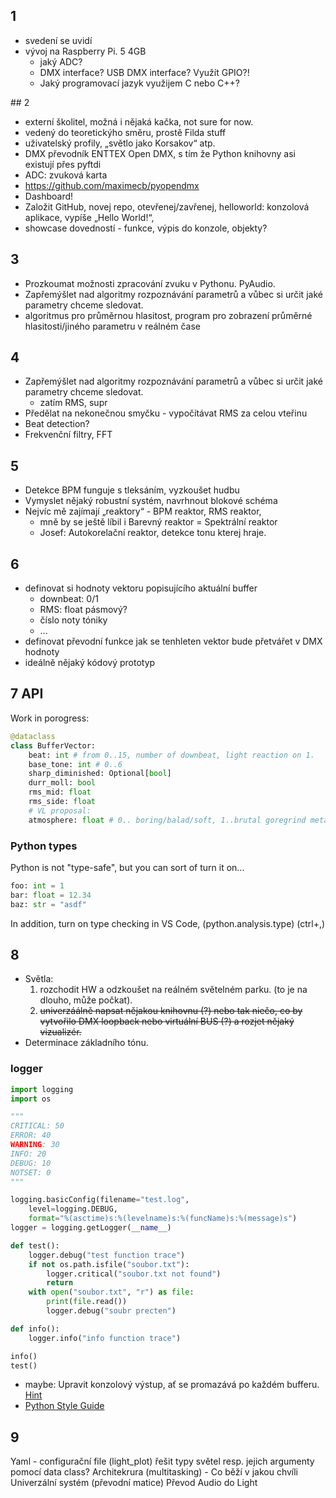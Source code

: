 ## 1
- svedení se uvidí 
- vývoj na Raspberry Pi. 5 4GB
    - jaký ADC?
    - DMX interface? USB DMX interface? Využít GPIO?!
    - Jaký programovací jazyk využijem C nebo C++?

## 2
- externí školitel, možná i nějaká kačka, not sure for now.
- vedený do teoretickýho směru, prostě Filda stuff
- uživatelský profily, „světlo jako Korsakov“ atp.
- DMX převodník ENTTEX Open DMX, s tím že Python knihovny asi existují přes pyftdi
- ADC: zvuková karta
- https://github.com/maximecb/pyopendmx
- Dashboard!
- Založit GitHub, novej repo, otevřenej/zavřenej, helloworld: konzolová aplikace, vypíše „Hello World!“, 
- showcase dovedností - funkce, výpis do konzole, objekty? 

## 3
- Prozkoumat možnosti zpracování zvuku v Pythonu. PyAudio.
- Zapřemýšlet nad algoritmy rozpoznávání parametrů a vůbec si určit jaké parametry chceme sledovat. 
- algoritmus pro průměrnou hlasitost, program pro zobrazení průměrné hlasitosti/jiného parametru v reálném čase 

## 4
- Zapřemýšlet nad algoritmy rozpoznávání parametrů a vůbec si určit jaké parametry chceme sledovat. 
    - zatím RMS, supr
- Předělat na nekonečnou smyčku - vypočítávat RMS za celou vteřinu
- Beat detection?
- Frekvenční filtry, FFT

## 5
- Detekce BPM funguje s tleksáním, vyzkoušet hudbu
- Vymyslet nějaký robustní systém, navrhnout blokové schéma
- Nejvíc mě zajímají „reaktory“ - BPM reaktor, RMS reaktor, 
    - mně by se ještě líbil i Barevný reaktor = Spektrální reaktor
    - Josef: Autokorelační reaktor, detekce tonu kterej hraje.

## 6
- definovat si hodnoty vektoru popisujícího aktuální buffer 
    - downbeat: 0/1
    - RMS: float pásmový?
    - číslo noty tóniky 
    - …
- definovat převodní funkce jak se tenhleten vektor bude přetvářet v DMX hodnoty
- ideálně nějaký kódový prototyp


## 7 API
Work in porogress:
```Python
@dataclass
class BufferVector:
    beat: int # from 0..15, number of downbeat, light reaction on 1.
    base_tone: int # 0..6 
    sharp_diminished: Optional[bool]
    durr_moll: bool
    rms_mid: float
    rms_side: float
    # VL proposal:
    atmosphere: float # 0.. boring/balad/soft, 1..brutal goregrind metal - ???

```

### Python types
Python is not "type-safe", but you can sort of turn it on...
```Python
foo: int = 1
bar: float = 12.34
baz: str = "asdf" 
```
In addition, turn on type checking in VS Code, (python.analysis.type) (ctrl+,)


## 8
- Světla:
  1. rozchodit HW a odzkoušet na reálném světelném parku. (to je na dlouho, může počkat).
  1. ~~univerzáálně napsat nějakou knihovnu (?) nebo tak niečo, co by vytvořilo DMX loopback nebo virtuální BUS (?) a rozjet nějaký vizualizér.~~
- Determinace základního tónu.

### logger
```Python
import logging
import os

"""
CRITICAL: 50
ERROR: 40
WARNING: 30
INFO: 20
DEBUG: 10
NOTSET: 0
"""

logging.basicConfig(filename="test.log", 
    level=logging.DEBUG, 
    format="%(asctime)s:%(levelname)s:%(funcName)s:%(message)s")
logger = logging.getLogger(__name__)

def test():
    logger.debug("test function trace")
    if not os.path.isfile("soubor.txt"):
        logger.critical("soubor.txt not found")
        return
    with open("soubor.txt", "r") as file:
        print(file.read())
        logger.debug("soubr precten")

def info():
    logger.info("info function trace")

info()
test()
```

- maybe: Upravit konzolový výstup, ať se promazává po každém bufferu. <br> [Hint](https://stackoverflow.com/questions/52118317/how-to-clear-the-console-after-a-line-of-code)
- [Python Style Guide](https://peps.python.org/pep-0008/)


## 9
Yaml - configurační file (light_plot)
řešit typy světel resp. jejich argumenty pomocí data class?
Architekrura (multitasking) - Co běží v jakou chvíli 
Univerzální systém (převodní matice) Převod Audio do Light